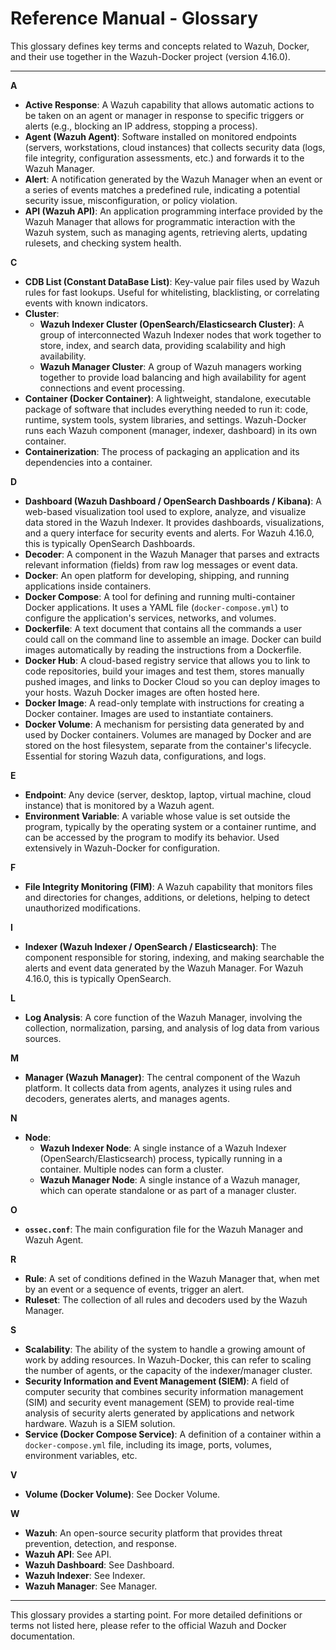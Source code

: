 # Reference Manual - Glossary

This glossary defines key terms and concepts related to Wazuh, Docker, and their use together in the Wazuh-Docker project (version 4.16.0).

---

**A**

-   **Active Response**: A Wazuh capability that allows automatic actions to be taken on an agent or manager in response to specific triggers or alerts (e.g., blocking an IP address, stopping a process).
-   **Agent (Wazuh Agent)**: Software installed on monitored endpoints (servers, workstations, cloud instances) that collects security data (logs, file integrity, configuration assessments, etc.) and forwards it to the Wazuh Manager.
-   **Alert**: A notification generated by the Wazuh Manager when an event or a series of events matches a predefined rule, indicating a potential security issue, misconfiguration, or policy violation.
-   **API (Wazuh API)**: An application programming interface provided by the Wazuh Manager that allows for programmatic interaction with the Wazuh system, such as managing agents, retrieving alerts, updating rulesets, and checking system health.

**C**

-   **CDB List (Constant DataBase List)**: Key-value pair files used by Wazuh rules for fast lookups. Useful for whitelisting, blacklisting, or correlating events with known indicators.
-   **Cluster**:
    -   **Wazuh Indexer Cluster (OpenSearch/Elasticsearch Cluster)**: A group of interconnected Wazuh Indexer nodes that work together to store, index, and search data, providing scalability and high availability.
    -   **Wazuh Manager Cluster**: A group of Wazuh managers working together to provide load balancing and high availability for agent connections and event processing.
-   **Container (Docker Container)**: A lightweight, standalone, executable package of software that includes everything needed to run it: code, runtime, system tools, system libraries, and settings. Wazuh-Docker runs each Wazuh component (manager, indexer, dashboard) in its own container.
-   **Containerization**: The process of packaging an application and its dependencies into a container.

**D**

-   **Dashboard (Wazuh Dashboard / OpenSearch Dashboards / Kibana)**: A web-based visualization tool used to explore, analyze, and visualize data stored in the Wazuh Indexer. It provides dashboards, visualizations, and a query interface for security events and alerts. For Wazuh 4.16.0, this is typically OpenSearch Dashboards.
-   **Decoder**: A component in the Wazuh Manager that parses and extracts relevant information (fields) from raw log messages or event data.
-   **Docker**: An open platform for developing, shipping, and running applications inside containers.
-   **Docker Compose**: A tool for defining and running multi-container Docker applications. It uses a YAML file (`docker-compose.yml`) to configure the application's services, networks, and volumes.
-   **Dockerfile**: A text document that contains all the commands a user could call on the command line to assemble an image. Docker can build images automatically by reading the instructions from a Dockerfile.
-   **Docker Hub**: A cloud-based registry service that allows you to link to code repositories, build your images and test them, stores manually pushed images, and links to Docker Cloud so you can deploy images to your hosts. Wazuh Docker images are often hosted here.
-   **Docker Image**: A read-only template with instructions for creating a Docker container. Images are used to instantiate containers.
-   **Docker Volume**: A mechanism for persisting data generated by and used by Docker containers. Volumes are managed by Docker and are stored on the host filesystem, separate from the container's lifecycle. Essential for storing Wazuh data, configurations, and logs.

**E**

-   **Endpoint**: Any device (server, desktop, laptop, virtual machine, cloud instance) that is monitored by a Wazuh agent.
-   **Environment Variable**: A variable whose value is set outside the program, typically by the operating system or a container runtime, and can be accessed by the program to modify its behavior. Used extensively in Wazuh-Docker for configuration.

**F**

-   **File Integrity Monitoring (FIM)**: A Wazuh capability that monitors files and directories for changes, additions, or deletions, helping to detect unauthorized modifications.

**I**

-   **Indexer (Wazuh Indexer / OpenSearch / Elasticsearch)**: The component responsible for storing, indexing, and making searchable the alerts and event data generated by the Wazuh Manager. For Wazuh 4.16.0, this is typically OpenSearch.

**L**

-   **Log Analysis**: A core function of the Wazuh Manager, involving the collection, normalization, parsing, and analysis of log data from various sources.

**M**

-   **Manager (Wazuh Manager)**: The central component of the Wazuh platform. It collects data from agents, analyzes it using rules and decoders, generates alerts, and manages agents.

**N**

-   **Node**:
    -   **Wazuh Indexer Node**: A single instance of a Wazuh Indexer (OpenSearch/Elasticsearch) process, typically running in a container. Multiple nodes can form a cluster.
    -   **Wazuh Manager Node**: A single instance of a Wazuh manager, which can operate standalone or as part of a manager cluster.

**O**

-   **`ossec.conf`**: The main configuration file for the Wazuh Manager and Wazuh Agent.

**R**

-   **Rule**: A set of conditions defined in the Wazuh Manager that, when met by an event or a sequence of events, trigger an alert.
-   **Ruleset**: The collection of all rules and decoders used by the Wazuh Manager.

**S**

-   **Scalability**: The ability of the system to handle a growing amount of work by adding resources. In Wazuh-Docker, this can refer to scaling the number of agents, or the capacity of the indexer/manager cluster.
-   **Security Information and Event Management (SIEM)**: A field of computer security that combines security information management (SIM) and security event management (SEM) to provide real-time analysis of security alerts generated by applications and network hardware. Wazuh is a SIEM solution.
-   **Service (Docker Compose Service)**: A definition of a container within a `docker-compose.yml` file, including its image, ports, volumes, environment variables, etc.

**V**

-   **Volume (Docker Volume)**: See Docker Volume.

**W**

-   **Wazuh**: An open-source security platform that provides threat prevention, detection, and response.
-   **Wazuh API**: See API.
-   **Wazuh Dashboard**: See Dashboard.
-   **Wazuh Indexer**: See Indexer.
-   **Wazuh Manager**: See Manager.

---
This glossary provides a starting point. For more detailed definitions or terms not listed here, please refer to the official Wazuh and Docker documentation.

